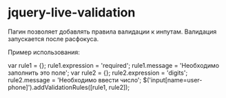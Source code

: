 # jquery-live-validation

Пагин позволяет добавлять правила валидации к инпутам. Валидация запускается после расфокуса.

Пример использования:

  var rule1 = {};
  rule1.expression = 'required';
  rule1.message = 'Необходимо заполнить это поле';
  var rule2 = {};
  rule2.expression = 'digits';
  rule2.message = 'Необходимо ввести число';
  $('input[name=user-phone]').addValidationRules([rule1, rule2]);

